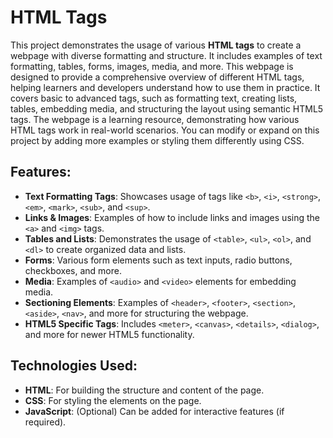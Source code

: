 # HTML Tags 

This project demonstrates the usage of various **HTML tags** to create a webpage with diverse formatting and structure. It includes examples of text formatting, tables, forms, images, media, and more.
This webpage is designed to provide a comprehensive overview of different HTML tags, helping learners and developers understand how to use them in practice. It covers basic to advanced tags, such as formatting text, creating lists, tables, embedding media, and structuring the layout using semantic HTML5 tags.
The webpage is a learning resource, demonstrating how various HTML tags work in real-world scenarios. You can modify or expand on this project by adding more examples or styling them differently using CSS.

## Features:
- **Text Formatting Tags**: Showcases usage of tags like `<b>`, `<i>`, `<strong>`, `<em>`, `<mark>`, `<sub>`, and `<sup>`.
- **Links & Images**: Examples of how to include links and images using the `<a>` and `<img>` tags.
- **Tables and Lists**: Demonstrates the usage of `<table>`, `<ul>`, `<ol>`, and `<dl>` to create organized data and lists.
- **Forms**: Various form elements such as text inputs, radio buttons, checkboxes, and more.
- **Media**: Examples of `<audio>` and `<video>` elements for embedding media.
- **Sectioning Elements**: Examples of `<header>`, `<footer>`, `<section>`, `<aside>`, `<nav>`, and more for structuring the webpage.
- **HTML5 Specific Tags**: Includes `<meter>`, `<canvas>`, `<details>`, `<dialog>`, and more for newer HTML5 functionality.
  
## Technologies Used:
- **HTML**: For building the structure and content of the page.
- **CSS**: For styling the elements on the page.
- **JavaScript**: (Optional) Can be added for interactive features (if required).

